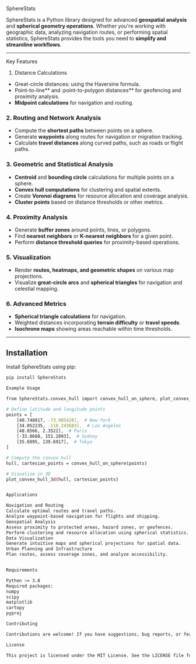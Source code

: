 SphereStats

SphereStats is a Python library designed for advanced **geospatial analysis** and **spherical geometry operations**. Whether you're working with geographic data, analyzing navigation routes, or performing spatial statistics, SphereStats provides the tools you need to **simplify and streamline workflows**.

---

Key Features

1. Distance Calculations
- Great-circle distances: using the Haversine formula.
- Point-to-line** and :point-to-polygon distances** for geofencing and proximity analysis.
- **Midpoint calculations** for navigation and routing.

### **2. Routing and Network Analysis**
- Compute the **shortest paths** between points on a sphere.
- Generate **waypoints** along routes for navigation or migration tracking.
- Calculate **travel distances** along curved paths, such as roads or flight paths.

### **3. Geometric and Statistical Analysis**
- **Centroid** and **bounding circle** calculations for multiple points on a sphere.
- **Convex hull computations** for clustering and spatial extents.
- Create **Voronoi diagrams** for resource allocation and coverage analysis.
- **Cluster points** based on distance thresholds or other metrics.

### **4. Proximity Analysis**
- Generate **buffer zones** around points, lines, or polygons.
- Find **nearest neighbors** or **K-nearest neighbors** for a given point.
- Perform **distance threshold queries** for proximity-based operations.

### **5. Visualization**
- Render **routes, heatmaps, and geometric shapes** on various map projections.
- Visualize **great-circle arcs** and **spherical triangles** for navigation and celestial mapping.

### **6. Advanced Metrics**
- **Spherical triangle calculations** for navigation.
- Weighted distances incorporating **terrain difficulty** or **travel speeds**.
- **Isochrone maps** showing areas reachable within time thresholds.

---

## **Installation**

Install SphereStats using pip:

```bash
pip install SphereStats

Example Usage

from SphereStats.convex_hull import convex_hull_on_sphere, plot_convex_hull_3d

# Define latitude and longitude points
points = [
    [40.748817, -73.985428],  # New York
    [34.052235, -118.243683],  # Los Angeles
    [48.8566, 2.3522],  # Paris
    [-33.8688, 151.2093],  # Sydney
    [35.6895, 139.6917],  # Tokyo
]

# Compute the convex hull
hull, cartesian_points = convex_hull_on_sphere(points)

# Visualize in 3D
plot_convex_hull_3d(hull, cartesian_points)


Applications

Navigation and Routing
Calculate optimal routes and travel paths.
Analyze waypoint-based navigation for flights and shipping.
Geospatial Analysis
Assess proximity to protected areas, hazard zones, or geofences.
Perform clustering and resource allocation using spherical statistics.
Data Visualization
Generate intuitive maps and spherical projections for spatial data.
Urban Planning and Infrastructure
Plan routes, assess coverage zones, and analyze accessibility.


Requirements

Python >= 3.8
Required packages:
numpy
scipy
matplotlib
cartopy
pyproj

Contributing

Contributions are welcome! If you have suggestions, bug reports, or feature requests, feel free to submit an issue or pull request on the GitHub repository.

License

This project is licensed under the MIT License. See the LICENSE file for details.


